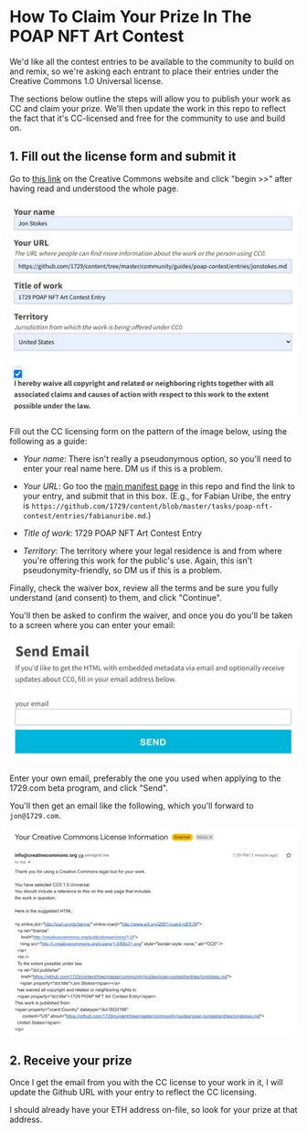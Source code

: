 # How To Claim Your Prize In The POAP NFT Art Contest

We'd like all the contest entries to be available to the community to build on and remix, so we're asking each entrant to place their entries under the Creative Commons 1.0 Universal license.

The sections below outline the steps will allow you to publish your work as CC and claim your prize. We'll then update the work in this repo to reflect the fact that it's CC-licensed and free for the community to use and build on.

## 1. Fill out the license form and submit it

Go to [this link](https://creativecommons.org/choose/zero/) on the Creative Commons website and click "begin >>" after having read and understood the whole page.

<kbd>![The CC license form](images/cc-form.jpg)</kbd>

Fill out the CC licensing form on the pattern of the image below, using the following as a guide:

- *Your name*: There isn't really a pseudonymous option, so you'll need to enter your real name here. DM us if this is a problem.

- *Your URL*: Go too the [main manifest page](entries.md) in this repo and find the link to your entry, and submit that in this box. (E.g., for Fabian Uribe, the entry is `https://github.com/1729/content/blob/master/tasks/poap-nft-contest/entries/fabianuribe.md`.)

- *Title of work*: 1729 POAP NFT Art Contest Entry

- *Territory*: The territory where your legal residence is and from where you're offering this work for the public's use. Again, this isn't pseudonymity-friendly, so DM us if this is a problem.

Finally, check the waiver box, review all the terms and be sure you fully understand (and consent) to them, and click "Continue". 

You'll then be asked to confirm the waiver, and once you do you'll be taken to a screen where you can enter your email:

<kbd>![Enter your email](images/send-email.jpg)</kbd>

Enter your own email, preferably the one you used when applying to the 1729.com beta program, and click "Send".

You'll then get an email like the following, which you'll forward to `jon@1729.com`.

<kbd>![Enter your email](images/cc-email.jpg)</kbd>

## 2. Receive your prize

Once I get the email from you with the CC license to your work in it, I will update the Github URL with your entry to reflect the CC licensing. 

I should already have your ETH address on-file, so look for your prize at that address.